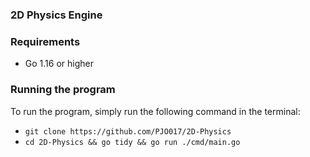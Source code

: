 ### 2D Physics Engine

### Requirements 
- Go 1.16 or higher

### Running the program
To run the program, simply run the following command in the terminal:

- `git clone https://github.com/PJO017/2D-Physics`
- `cd 2D-Physics && go tidy && go run ./cmd/main.go`
